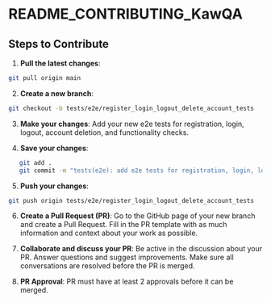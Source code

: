 # README_CONTRIBUTING_KawQA

## Steps to Contribute

1. **Pull the latest changes**:

```bash
git pull origin main
```

2. **Create a new branch**:

```bash
git checkout -b tests/e2e/register_login_logout_delete_account_tests
```

3. **Make your changes**: Add your new e2e tests for registration, login, logout, account deletion, and functionality checks.

4. **Save your changes**:

```bash
   git add .
   git commit -m "tests(e2e): add e2e tests for registration, login, logout, account deletion, and functionality checks"
```

5. **Push your changes**:

```bash
git push origin tests/e2e/register_login_logout_delete_account_tests
```

6. **Create a Pull Request (PR)**: Go to the GitHub page of your new branch and create a Pull Request. Fill in the PR template with as much information and context about your work as possible.

7. **Collaborate and discuss your PR**: Be active in the discussion about your PR. Answer questions and suggest improvements. Make sure all conversations are resolved before the PR is merged.

8. **PR Approval**: PR must have at least 2 approvals before it can be merged.
